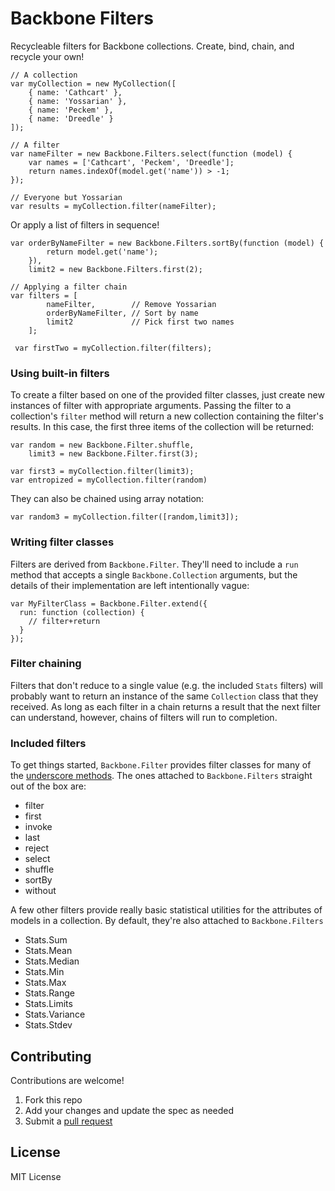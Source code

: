 Backbone Filters
================

Recycleable filters for Backbone collections. Create, bind, chain, and 
recycle your own!

    // A collection
    var myCollection = new MyCollection([
        { name: 'Cathcart' },
        { name: 'Yossarian' },
        { name: 'Peckem' },
        { name: 'Dreedle' }
    ]);

    // A filter
    var nameFilter = new Backbone.Filters.select(function (model) {
        var names = ['Cathcart', 'Peckem', 'Dreedle'];
        return names.indexOf(model.get('name')) > -1;
    });

    // Everyone but Yossarian
    var results = myCollection.filter(nameFilter); 

Or apply a list of filters in sequence!

    var orderByNameFilter = new Backbone.Filters.sortBy(function (model) {
            return model.get('name');
        }),
        limit2 = new Backbone.Filters.first(2);

    // Applying a filter chain
    var filters = [
            nameFilter,        // Remove Yossarian
            orderByNameFilter, // Sort by name
            limit2             // Pick first two names
        ];
        
     var firstTwo = myCollection.filter(filters);

### Using built-in filters

To create a filter based on one of the provided filter classes, just create
new instances of filter with appropriate arguments. Passing the filter to a 
collection's `filter` method will return a new collection containing the 
filter's results. In this case, the first three items of the collection will 
be returned:

    var random = new Backbone.Filter.shuffle,
        limit3 = new Backbone.Filter.first(3);

    var first3 = myCollection.filter(limit3);
    var entropized = myCollection.filter(random)

They can also be chained using array notation:

    var random3 = myCollection.filter([random,limit3]);

### Writing filter classes

Filters are derived from `Backbone.Filter`. They'll need to include a `run` 
method that accepts a single `Backbone.Collection` arguments, but the details
of their implementation are left intentionally vague:

    var MyFilterClass = Backbone.Filter.extend({
      run: function (collection) {
        // filter+return
      }
    });

### Filter chaining

Filters that don't reduce to a single value (e.g. the included `Stats` filters)
will probably want to return an instance of the same `Collection` class that
they received. As long as each filter in a chain returns a result that the next
filter can understand, however, chains of filters will run to completion.

### Included filters

To get things started, `Backbone.Filter` provides filter classes for many of the 
[underscore methods](http://documentcloud.github.com/backbone/#Collection-Underscore-Methods).
The ones attached to `Backbone.Filters` straight out of the box are:

* filter
* first
* invoke
* last
* reject
* select
* shuffle
* sortBy
* without

A few other filters provide really basic statistical utilities for the attributes
of models in a collection. By default, they're also attached to `Backbone.Filters`

* Stats.Sum
* Stats.Mean
* Stats.Median
* Stats.Min
* Stats.Max
* Stats.Range
* Stats.Limits
* Stats.Variance
* Stats.Stdev

## Contributing

Contributions are welcome!

  1. Fork this repo
  2. Add your changes and update the spec as needed
  3. Submit a [pull request](help.github.com/pull-requests/)

## License

MIT License
